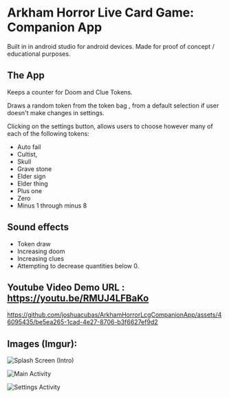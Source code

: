 # Arkham Horror Live Card Game: Companion App

Built in in android studio for android devices. 
Made for proof of concept / educational purposes.  

## The App

 Keeps a counter for Doom and Clue Tokens.
 
Draws a random token from the token bag , from a default selection if user doesn't make changes in settings.

Clicking on the settings button, allows users to choose however many of each of the following tokens:

- Auto fail
- Cultist, 
- Skull 
- Grave stone
- Elder sign
- Elder thing
- Plus one 
- Zero 
- Minus 1 through minus 8

## Sound effects
- Token draw
- Increasing doom 
- Increasing clues 
- Attempting to decrease quantities below 0.

## Youtube Video Demo URL : https://youtu.be/RMUJ4LFBaKo

https://github.com/joshuacubas/ArkhamHorrorLcgCompanionApp/assets/46095435/be5ea265-1cad-4e27-8706-b3f6627ef9d2


## Images (Imgur):

![Splash Screen (Intro)](https://imgur.com/hBbsEyn.png)

![Main Activity](https://imgur.com/MgZe7aj.png)

![Settings Activity](https://imgur.com/J3qRQiB.png)




